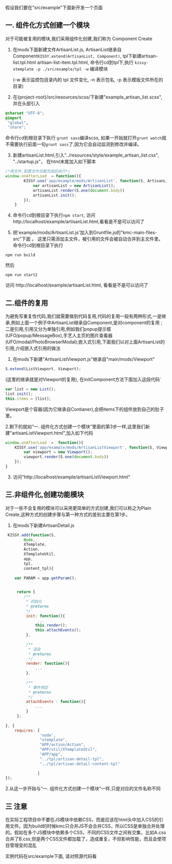  

假设我们要在"src/example"下面新开发一个页面

## 一. 组件化方式创建一个模块
对于可能被复用的模块,我们采用组件化创建,我们称为 Component Create

1. 在mods下面新建文件ArtisanList.js, ArtisanList继承自Component`KISSY.extend(ArtisanList, Component)`,
   tpl下新建artisan-list.tpl.html artisan-list-item.tpl.html, 命令行cd到tpl下,执行 `kissy-xtemplate -p ./src/example/tpl -w` 编译模块

	 (-w 表示监控包目录内的 tpl 文件变化, -n 表示包名, -p 表示模版文件所在的目录)

2. 在{project-root}/src/resources/scss/下新建"example_artisan_list.scss", 并在头部引入

 ```scss
@charset "UTF-8";
@import 
  "global",
  "share";
```
命令行cd到根目录下执行 `grunt sass`编译scss, 如果一开始就打开`grunt watch`就不需要执行前面一句`grunt sass`了,因为它会自动监测到修改并编译。


3. 新建artisanList.html,引入"../resources/style/example_artisan_list.css",  "../startup.js"， 在html末尾加入如下脚本

```js
/*库文件,配置文件加载完成后执行*/
window.onAfterLoad  = function(){
		KISSY.use('app/example/mods/ArtisanList', function(S, ArtisanList){
			var artisanList = new ArtisanList();
			artisanList.render(S.one(document.body))
			artisanList.init();
		}); 
	}
```
4. 命令行cd到根目录下执行`npm start`, 访问 http://localhost/example/artisanList.html,看看是不是可以访问了


5. 把'example/mods/ArtisanList.js'加入到Gruntfile.js的"kmc-main-files-src"下面 。 这里只需添加主文件，被引用的文件会被自动合并到主文件里。命令行cd到根目录下执行 
```
npm run build 
```
然后
```
npm run start2
```
访问 http://localhost/example/artisanList.html, 看看是不是可以访问了

## 二.组件的复用

为避免写重复性代码,我们就需要做到代码复用,代码的复用一般有两种形式,一是继承,例如上面一个例子中ArtisanList继承自Component,是对component的复用 ;二是引用,引用又分为单独引用,例如我们popup提示框(UFO/popup/MessageBox),手艺人主页的图片查看器(UFO/modal/PhotoBrowserModal);嵌入式引用,下面我们以对上面ArtisanList的引用,介绍嵌入式引用的做法

1. 在mods下新建"ArtisanListViewport.js"继承自"main/mods/Viewport"
```js
S.extend(ListViewport, Viewport);
```
(这里的继承就是对Viewport的复用), 在initComponent方法下面加入这段代码`
```js
var list = new List();
list.init();
this.items = [list];

```
Viewport是个容器(因为它继承自Contianer),会把items下的组件放到自己的肚子里。


2.剩下的就如“一. 组件化方式创建一个模块”里面的第3步一样,这里我们新建"artisanListViewport.html",加入如下代码

```js
window.onAfterLoad  =  function(){
	KISSY.use('app/example/mods/ArtisanListViewport', function(S, Viewport){
		var viewport = new Viewport();
		viewport.render(S.one(document.body))
	}); 
}
```

3. 访问"http://localhost/example/artisanListViewport.html"


## 三.非组件化,创建功能模块

对于一些不会复用的模块可以采用更简单的方式创建,我们可以称之为Plain Create,这种方式的创建步骤与第一种方式的差别主要在第1步。

1. 在mods下新建ArtisanDetail.js

```js
 KISSY.add(function(S, 
		Node, 
		XTemplate,
		Action, 
		XTemplateUtil,
		app,
		tpl,
		content_tpl){
	 
	var PARAM = app.getParam();
		 

	 return {
		/**
		 * 初始化
		 * @returns
		 */
		 init: function(){	
			  ... 			 
			 this.render();
			 this.attachEvents();
		 },
		 
		 /**
		  * 渲染
		  * @returns
		  */
		 render: function(){
			 ...
		 },
		 
		 /**
		  * 事件绑定
		  * @returns
		  */
		 attachEvents : function(){
			 ...
		 }
	 };
	 
}, {
	requires: [
	           'node', 
	           "xtemplate", 
	           "APP/action/Action",
	           "APP/util/XTemplateUtil", 
	           "APP/app",
	           "../tpl/artisan-detail-tpl",
	           "../tpl/artisan-detail-content-tpl"
	           
	          ]
});

```

2.从这一步开始与“一. 组件化方式创建一个模块”一样,只是对应的文件名称不同

## 三 注意

在实际工程项目中不要在JS模块中依赖CSS，而是应该在html头中加入CSS的引用文件。因为build的时候kmc只合并JS不会合并CSS，所以CSS是单独合并处理的。假如在多个JS模块中依赖多个CSS，不同的CSS文件之间有交集，比如A.css合并了B.css,但是两个CSS文件都加载了，造成重复，不但影响性能，而且会使项目管理变的混乱


实例代码在src/example下面, 请对照源代码看


